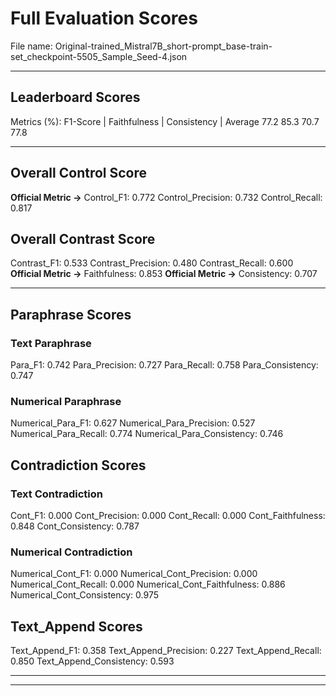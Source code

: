 # Full Evaluation Scores

File name: Original-trained_Mistral7B_short-prompt_base-train-set_checkpoint-5505_Sample_Seed-4.json


---

## Leaderboard Scores

Metrics (%): F1-Score | Faithfulness | Consistency | Average
                77.2        85.3          70.7        77.8

---

## Overall Control Score

**Official Metric ->** Control_F1: 0.772
Control_Precision: 0.732
Control_Recall: 0.817

## Overall Contrast Score

Contrast_F1: 0.533
Contrast_Precision: 0.480
Contrast_Recall: 0.600
**Official Metric ->** Faithfulness: 0.853
**Official Metric ->** Consistency: 0.707

---


## Paraphrase Scores


### Text Paraphrase

Para_F1: 0.742
Para_Precision: 0.727
Para_Recall: 0.758
Para_Consistency: 0.747


### Numerical Paraphrase

Numerical_Para_F1: 0.627
Numerical_Para_Precision: 0.527
Numerical_Para_Recall: 0.774
Numerical_Para_Consistency: 0.746


## Contradiction Scores


### Text Contradiction

Cont_F1: 0.000
Cont_Precision: 0.000
Cont_Recall: 0.000
Cont_Faithfulness: 0.848
Cont_Consistency: 0.787


### Numerical Contradiction

Numerical_Cont_F1: 0.000
Numerical_Cont_Precision: 0.000
Numerical_Cont_Recall: 0.000
Numerical_Cont_Faithfulness: 0.886
Numerical_Cont_Consistency: 0.975


## Text_Append Scores

Text_Append_F1: 0.358
Text_Append_Precision: 0.227
Text_Append_Recall: 0.850
Text_Append_Consistency: 0.593

---


---

